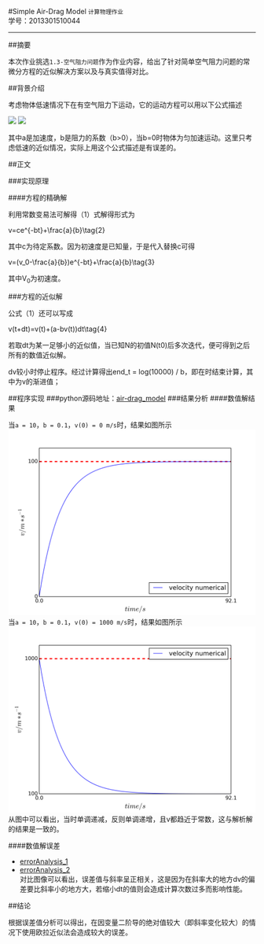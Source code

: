 
#Simple Air-Drag Model
`计算物理作业`<br>
学号：2013301510044
***
##摘要

本次作业挑选`1.3-空气阻力问题`作为作业内容，给出了针对简单空气阻力问题的常微分方程的近似解决方案以及与真实值得对比。 

##背景介绍

考虑物体低速情况下在有空气阻力下运动，它的运动方程可以用以下公式描述

<img src="http://www.forkosh.com/mathtex.cgi? \frac{dv}{dt}=a-bv\tag{1} ">

<img src="http://www.forkosh.com/mathtex.cgi? \Large x=\frac{-b\pm\sqrt{b^2-4ac}}{2a}">


其中a是加速度，b是阻力的系数（b>0），当b=0时物体为匀加速运动。这里只考虑低速的近似情况，实际上用这个公式描述是有误差的。

##正文

###实现原理

####方程的精确解

利用常数变易法可解得（1）式解得形式为

v=ce^{-bt}+\frac{a}{b}\tag{2}


其中c为待定系数。因为初速度是已知量，于是代入替换c可得

v=(v_0-\frac{a}{b})e^{-bt}+\frac{a}{b}\tag{3}

其中V<sub>0</sub>为初速度。

###方程的近似解

公式（1）还可以写成

v(t+dt)=v(t)+(a-bv(t))dt\tag{4}

若取dt为某一足够小的近似值，当已知N的初值N(t0)后多次迭代，便可得到之后所有的数值近似解。 

dv较小时停止程序。经过计算得出end_t = log(10000) / b，即在时结束计算，其中为v的渐进值；

##程序实现
###python源码地址：[air-drag_model](./air-drag_model.py)
###结果分析
####数值解结果

  当`a = 10`，`b = 0.1`，`v(0) = 0 m/s`时，结果如图所示 <br>
![](./Resource/air-drag_model_1.png)
  当`a = 10`，`b = 0.1`，`v(0) = 1000 m/s`时，结果如图所示 <br>
![](./Resource/air-drag_model_2.png)
  从图中可以看出，当时单调递减，反则单调递增，且v都趋近于常数，这与解析解的结果是一致的。

####数值解误差

* [errorAnalysis_1](./Resource/errorAnalysis_1.txt)<br>
* [errorAnalysis_2](./Resource/errorAnalysis_2.txt)<br>
对比图像可以看出，误差值与斜率呈正相关，这是因为在斜率大的地方dv的偏差要比斜率小的地方大，若缩小dt的值则会造成计算次数过多而影响性能。

##结论

根据误差值分析可以得出，在因变量二阶导的绝对值较大（即斜率变化较大）的情况下使用欧拉近似法会造成较大的误差。
